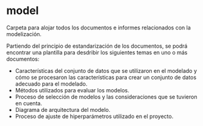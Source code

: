 # model

Carpeta para alojar todos los documentos e informes relacionados con la modelización. 

Partiendo del principio de estandarización de los documentos, se podrá encontrar una plantilla para desdribir los siguientes temas en uno o más documentos:

- Características del conjunto de datos que se utilizaron en el modelado y cómo se procesaron las características para crear un conjunto de datos adecuado para el modelado.
- Métodos utilizados para evaluar los modelos.
- Proceso de selección de modelos y las consideraciones que se tuvieron en cuenta.
- Diagrama de arquitectura del modelo.
- Proceso de ajuste de hiperparámetros utilizado en el proyecto.